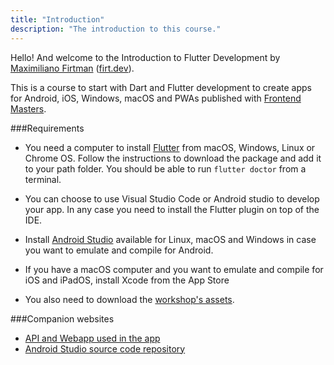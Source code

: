 ```yaml
---
title: "Introduction"
description: "The introduction to this course."
---
```


Hello! And welcome to the Introduction to Flutter Development by [Maximiliano Firtman][twitter] ([firt.dev](https://firt.dev)).

This is a course to start with Dart and Flutter development to create apps for Android, iOS, Windows, macOS and PWAs published with [Frontend Masters][fem].

###Requirements

* You need a computer to install [Flutter](https://docs.flutter.dev/get-started/install) from macOS, Windows, Linux or Chrome OS. Follow the instructions to download the package and add it to your path folder. You should be able to run `flutter doctor` from a terminal.
* You can choose to use Visual Studio Code or Android studio to develop your app. In any case you need to install the Flutter plugin on top of the IDE.
* Install [Android Studio](https://developer.android.com/studio) available for Linux, macOS and Windows in case you want to emulate and compile for Android.
* If you have a macOS computer and you want to emulate and compile for iOS and iPadOS, install Xcode from the App Store

* You also need to download the [workshop's assets](/intro-flutter/assets.zip).

###Companion websites

* [API and Webapp used in the app](https://firtman.github.io/coffeemasters/)
* [Android Studio source code repository](https://github.com/firtman/coffeemasters-flutter)

[twitter]: https://twitter.com/firt
[fem]: https://www.frontendmasters.com
